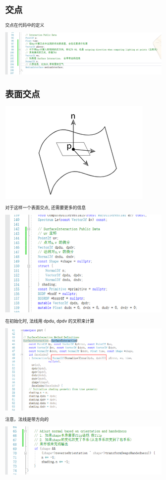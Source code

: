 ﻿
# 交点

交点在代码中的定义

![1](02_12/1.png)

# 表面交点

![2](02_12/2.png)

对于这样一个表面交点, 还需要更多的信息

![3](02_12/3.png)

在初始化时, 法线用 dpdu, dpdv 的叉积来计算

![4](02_12/4.png)

注意，法线是带方向的

![5](02_12/5.png)






